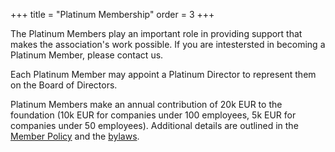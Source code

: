 +++
title = "Platinum Membership"
order = 3
+++

The Platinum Members play an important role in providing support that makes the association's work possible. If you are intestersted in becoming a Platinum Member, please contact us.

Each Platinum Member may appoint a Platinum Director to represent them on the Board of Directors.

Platinum Members make an annual contribution of 20k EUR to the foundation (10k EUR for companies under 100 employees, 5k EUR for companies under 50 employees). Additional details are outlined in the [Member Policy](/legal/member-policy/) and the [bylaws](/legal/bylaws/).
